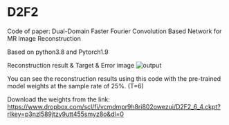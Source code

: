 # D2F2

Code of paper: Dual-Domain Faster Fourier Convolution Based Network for MR Image Reconstruction

Based on python3.8 and Pytorch1.9

Reconstruction result & Target & Error image
![output](https://github.com/linyliny/D2F2/assets/44251510/4e785007-34f2-4b4e-b1db-7808570c32e3)

You can see the reconstruction results using this code with the pre-trained model weights at the sample rate of 25%. (T=6)

Download the weights from the link: https://www.dropbox.com/scl/fi/vcmdmpr9h8ri802owezui/D2F2_6_4.ckpt?rlkey=p3nzl589jtzy9utt455smyz8o&dl=0
